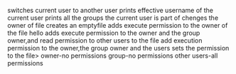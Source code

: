 switches current user to another user
prints effective username of the current user
prints all the groups the current user is part of
chenges the owner of file
creates an emptyfile
adds execute permission to the owner of the file hello
adds execute permission to the owner and the group owner,and read permission to other users to the file
add execution permission to the owner,the group owner and the users
sets the permission to the file>
owner-no permissions
group-no permissions
other users-all permissions
